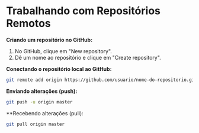 # Trabalhando com Repositórios Remotos

**Criando um repositório no GitHub:**
1. No GitHub, clique em "New repository".
2. Dê um nome ao repositório e clique em "Create repository".

**Conectando o repositório local ao GitHub:**
```sh
git remote add origin https://github.com/usuario/nome-do-repositorio.git
```
**Enviando alterações (push):**
```sh
git push -u origin master
```

**Recebendo alterações (pull):
```sh
git pull origin master
```

